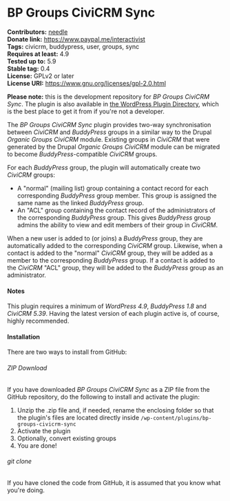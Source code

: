 # BP Groups CiviCRM Sync

**Contributors:** [needle](https://profiles.wordpress.org/needle/)<br/>
**Donate link:** https://www.paypal.me/interactivist<br/>
**Tags:** civicrm, buddypress, user, groups, sync<br/>
**Requires at least:** 4.9<br/>
**Tested up to:** 5.9<br/>
**Stable tag:** 0.4<br/>
**License:** GPLv2 or later<br/>
**License URI:** https://www.gnu.org/licenses/gpl-2.0.html

**Please note:** this is the development repository for *BP Groups CiviCRM Sync*. The plugin is also available in [the WordPress Plugin Directory](http://wordpress.org/plugins/bp-groups-civicrm-sync/), which is the best place to get it from if you're not a developer.

The *BP Groups CiviCRM Sync* plugin provides two-way synchronisation between *CiviCRM* and *BuddyPress* groups in a similar way to the Drupal *Organic Groups CiviCRM* module. Existing groups in *CiviCRM* that were generated by the Drupal *Organic Groups CiviCRM* module can be migrated to become *BuddyPress*-compatible *CiviCRM* groups.

For each *BuddyPress* group, the plugin will automatically create two *CiviCRM* groups:

* A "normal" (mailing list) group containing a contact record for each corresponding *BuddyPress* group member. This group is assigned the same name as the linked *BuddyPress* group.
* An "ACL" group containing the contact record of the administrators of the corresponding *BuddyPress* group. This gives *BuddyPress* group admins the ability to view and edit members of their group in *CiviCRM*.

When a new user is added to (or joins) a *BuddyPress* group, they are automatically added to the corresponding *CiviCRM* group. Likewise, when a contact is added to the "normal" *CiviCRM* group, they will be added as a member to the corresponding *BuddyPress* group. If a contact is added to the *CiviCRM* "ACL" group, they will be added to the *BuddyPress* group as an administrator.

#### Notes ####

This plugin requires a minimum of *WordPress 4.9*, *BuddyPress 1.8* and *CiviCRM 5.39*. Having the latest version of each plugin active is, of course, highly recommended.

#### Installation ####

There are two ways to install from GitHub:

###### ZIP Download ######

If you have downloaded *BP Groups CiviCRM Sync* as a ZIP file from the GitHub repository, do the following to install and activate the plugin:

1. Unzip the .zip file and, if needed, rename the enclosing folder so that the plugin's files are located directly inside `/wp-content/plugins/bp-groups-civicrm-sync`
2. Activate the plugin
3. Optionally, convert existing groups
4. You are done!

###### git clone ######

If you have cloned the code from GitHub, it is assumed that you know what you're doing.
